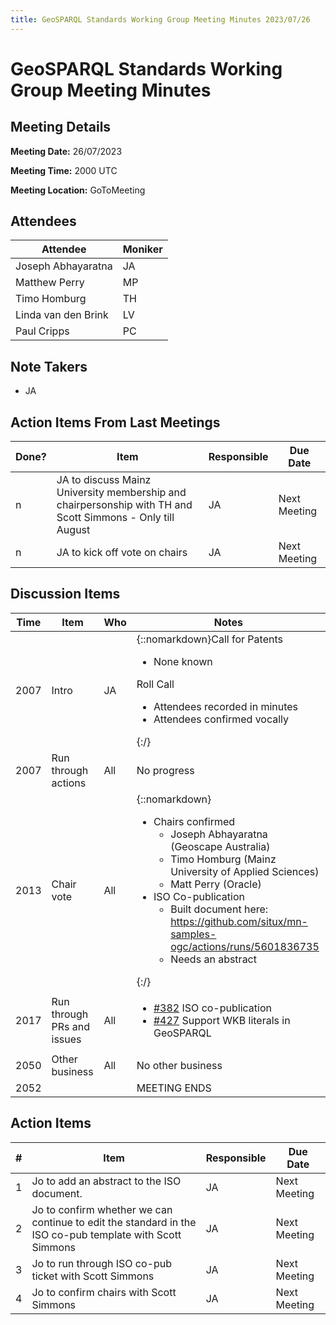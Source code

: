 ```yaml
---
title: GeoSPARQL Standards Working Group Meeting Minutes 2023/07/26
---
```

# GeoSPARQL Standards Working Group Meeting Minutes
## Meeting Details
**Meeting Date:** 26/07/2023

**Meeting Time:** 2000 UTC

**Meeting Location:** GoToMeeting  

## Attendees

| Attendee | Moniker |
| ---- | ---- |
| Joseph Abhayaratna | JA |
| Matthew Perry | MP |
| Timo Homburg | TH |
| Linda van den Brink | LV |
| Paul Cripps | PC |

## Note Takers
- JA

## Action Items From Last Meetings

| Done? | Item | Responsible | Due Date |
| ---- | ---- | ---- | --- |
| n | JA to discuss Mainz University membership and chairpersonship with TH and Scott Simmons - Only till August  | JA | Next Meeting |
| n | JA to kick off vote on chairs | JA | Next Meeting |

## Discussion Items

| Time | Item | Who | Notes |
| ---- | ---- | ---- | ---- |
| 2007 | Intro | JA | {::nomarkdown}Call for Patents<ul><li>None known</li></ul>Roll Call<ul><li>Attendees recorded in minutes</li><li>Attendees confirmed vocally</li></ul>{:/} |
| 2007 | Run through actions | All | No progress |
| 2013 | Chair vote | All | {::nomarkdown}<ul><li>Chairs confirmed<ul><li>Joseph Abhayaratna (Geoscape Australia)</li><li>Timo Homburg (Mainz University of Applied Sciences)</li><li>Matt Perry (Oracle)</li></ul></li><li>ISO Co-publication<ul><li>Built document here: https://github.com/situx/mn-samples-ogc/actions/runs/5601836735</li><li>Needs an abstract</li></ul></li></ul>{:/} |
| 2017 | Run through PRs and issues | All | <ul><li>[#382](https://github.com/opengeospatial/ogc-geosparql/issues/382) ISO co-publication</li><li>[#427](https://github.com/opengeospatial/ogc-geosparql/issues/427) Support WKB literals in GeoSPARQL</li></ul> |
| 2050 | Other business | All | No other business |
| 2052 | | | MEETING ENDS |

## Action Items

| \# | Item | Responsible | Due Date |
| ---- | ---- | ---- | ---- |
| <span name="action_1">1</span> | Jo to add an abstract to the ISO document. | JA | Next Meeting |
| <span name="action_2">2</span> | Jo to confirm whether we can continue to edit the standard in the ISO co-pub template with Scott Simmons | JA | Next Meeting |
| <span name="action_3">3</span> | Jo to run through ISO co-pub ticket with Scott Simmons | JA | Next Meeting |
| <span name="action_4">4</span> | Jo to confirm chairs with Scott Simmons | JA | Next Meeting |
